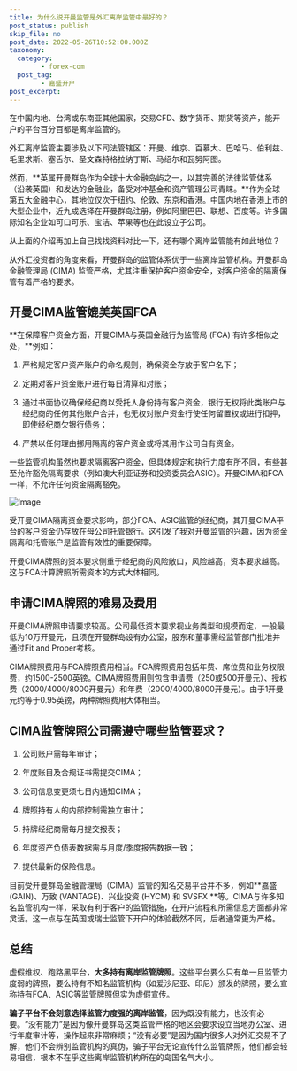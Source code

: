 ```yaml
---
title: 为什么说开曼监管是外汇离岸监管中最好的？
post_status: publish
skip_file: no
post_date: 2022-05-26T10:52:00.000Z
taxonomy:
  category:
        - forex-com
  post_tag:
        - 嘉盛开户
post_excerpt: 
---
```

在中国内地、台湾或东南亚其他国家，交易CFD、数字货币、期货等资产，能开户的平台百分百都是离岸监管的。

外汇离岸监管主要涉及以下司法管辖区：开曼、维京、百慕大、巴哈马、伯利兹、毛里求斯、塞舌尔、圣文森特格拉纳丁斯、马绍尔和瓦努阿图。

然而，**英属开曼群岛作为全球十大金融岛屿之一，以其完善的法律监管体系（沿袭英国）和发达的金融业，备受对冲基金和资产管理公司青睐。**作为全球第五大金融中心，其地位仅次于纽约、伦敦、东京和香港。中国内地在香港上市的大型企业中，近九成选择在开曼群岛注册，例如阿里巴巴、联想、百度等。许多国际知名企业如可口可乐、宝洁、苹果等也在此设立子公司。

从上面的介绍再加上自己找找资料对比一下，还有哪个离岸监管能有如此地位？

从外汇投资者的角度来看，开曼群岛的监管体系优于一些离岸监管机构。开曼群岛金融管理局 (CIMA) 监管严格，尤其注重保护客户资金安全，对客户资金的隔离保管有着严格的要求。

## 开曼CIMA监管媲美英国FCA

**在保障客户资金方面，开曼CIMA与英国金融行为监管局 (FCA) 有许多相似之处，**例如：

1. 严格规定客户资产账户的命名规则，确保资金存放于客户名下；

1. 定期对客户资金账户进行每日清算和对账；

1. 通过书面协议确保经纪商以受托人身份持有客户资金，银行无权将此类账户与经纪商的任何其他账户合并，也无权对账户资金行使任何留置权或进行扣押，即使经纪商欠银行债务；

1. 严禁以任何理由挪用隔离的客户资金或将其用作公司自有资金。

一些监管机构虽然也要求隔离客户资金，但具体规定和执行力度有所不同，有些甚至允许豁免隔离要求（例如澳大利亚证券和投资委员会ASIC）。开曼CIMA和FCA一样，不允许任何资金隔离豁免。

![Image](https://prod-files-secure.s3.us-west-2.amazonaws.com/39ed1227-6d7d-4570-be36-9ccd4a2c4241/bd849744-3fcb-4a37-8312-357962c8f065/image.png?X-Amz-Algorithm=AWS4-HMAC-SHA256&X-Amz-Content-Sha256=UNSIGNED-PAYLOAD&X-Amz-Credential=ASIAZI2LB466VVQQ76XD%2F20250212%2Fus-west-2%2Fs3%2Faws4_request&X-Amz-Date=20250212T161435Z&X-Amz-Expires=3600&X-Amz-Security-Token=IQoJb3JpZ2luX2VjENX%2F%2F%2F%2F%2F%2F%2F%2F%2F%2FwEaCXVzLXdlc3QtMiJHMEUCIQC7iSSv2Ws6H9pDeS4kw%2BInCugDLG3eP5x6Jd3HfqXqbAIgKOXVxrhiaD9elH0wNNVUp1lQ9duAJxpAqYrPSBUW3UgqiAQI7v%2F%2F%2F%2F%2F%2F%2F%2F%2F%2FARAAGgw2Mzc0MjMxODM4MDUiDJHvUSL7fKoeCltAYircA9RiwNR%2BbtJH6%2BOybnWn02GCAPLufOJwT4o4YSglAjgJJF%2Bmk9qkOEdRNTDgnxX%2FvjoJGAIlBy86QRtEgtW1r7BzDeeFSmZpgNFuP8DH1VZ%2Bvb8gUtyIUBafeNEyLKJGknx9Iz7tWOBLyuhdPmyQsoIi5SR4vX1%2FxgqMnWQsa2VuWf7quvphwwCGE9pL%2BevobBlMyRDofkwB5HMo9npoO9zr7Vq5z87QoWa8EXWR574yRgOhBJ3vgnBitNZ0FlwC%2FmtjhesRv3JUusDqUL%2BdLn1oLICgjVuppMufVryQD7WKoAXTASuMItO2qZmbM3mXDiZt%2FZlEfV4X9lKB%2Bm90cY8Xu8f9Olxslxqv9SZUtM2E8M7HfiiDYtHkY2hXl%2FtE5NrHZWrBHsGgM8bilSqA39TZsMYssVhnCExLY2XYNGwoxxwG8GFl0pBzirgRaysPvmUqHazSrQR0K0L%2BoWaN1hMWsrynx%2FXI2F28ct%2F%2F9vs7s21jby0UmBjChBRiWONE5rdx%2BLSL8nRcJJ5%2FhqLb3xTOyDZ%2FSO4b5S3ETvmlgfCf2%2FHj7ksI5nxzeVWAIoyEszlys0yoUwc2GuXYZfan05iE61szV%2FeL2F3YIg4Ay%2BN0Uc7GfWuyUSHLnD5wMK%2Btsr0GOqUBRO7E4jEeDHQyEekqc6k0aFRA6EUtkBTyWV93PmvdfndrZPFfyiNF60ExC%2Fi4iauSHCNQGysRl2JJvamhi18cYwJD%2BM9FJw8ON2drdqXo9ZdaBs5C%2FvJvUv1E4%2Bj%2By%2B3IJrj7RNgpNCBJbodaupuW3bvVvwHQ1k8PcZEK4Pv1RsmDBYS93B7I56YH4%2B0yiMkFMsmbHS8IVqkkMYXICt3R0yNSnSlo&X-Amz-Signature=cad3e56ff445da0a350afa01921bea4b263d6a47ff1a535b44cbd634f77ee007&X-Amz-SignedHeaders=host&x-id=GetObject)

受开曼CIMA隔离资金要求影响，部分FCA、ASIC监管的经纪商，其开曼CIMA平台的客户资金仍存放在母公司托管银行。这引发了我对开曼监管的兴趣，因为资金隔离和托管账户是监管有效性的重要保障。

开曼CIMA牌照的资本要求侧重于经纪商的风险敞口，风险越高，资本要求越高。这与FCA计算牌照所需资本的方式大体相同。

## **申请CIMA牌照的难易及费用**

开曼CIMA牌照申请要求较高。公司最低资本要求视业务类型和规模而定，一般最低为10万开曼元，且须在开曼群岛设有办公室，股东和董事需经监管部门批准并通过Fit and Proper考核。

CIMA牌照费用与FCA牌照费用相当。FCA牌照费用包括年费、席位费和业务权限费，约1500-2500英镑。CIMA牌照费用则包含申请费（250或500开曼元）、授权费（2000/4000/8000开曼元）和年费（2000/4000/8000开曼元）。由于1开曼元约等于0.95英镑，两种牌照费用大体相当。

## CIMA监管牌照公司需遵守哪些监管要求？

1. 公司账户需每年审计；

1. 年度账目及合规证书需提交CIMA；

1. 公司信息变更须七日内通知CIMA；

1. 牌照持有人的内部控制需独立审计；

1. 持牌经纪商需每月提交报表；

1. 年度资产负债表数据需与月度/季度报告数据一致；

1. 提供最新的保险信息。

目前受开曼群岛金融管理局（CIMA）监管的知名交易平台并不多，例如**嘉盛 (GAIN)、万致 (VANTAGE)、兴业投资 (HYCM) 和 SVSFX **等。CIMA与许多知名监管机构一样，采取有利于客户的监管措施，在开户流程和所需信息方面都非常灵活。这一点与在英国或瑞士监管下开户的体验截然不同，后者通常更为严格。

## 总结

虚假维权、跑路黑平台，**大多持有离岸监管牌照**。这些平台要么只有单一且监管力度弱的牌照，要么持有不知名监管机构（如爱沙尼亚、印尼）颁发的牌照，要么宣称持有FCA、ASIC等监管牌照但实为虚假宣传。

**骗子平台不会刻意选择监管力度强的离岸监管**，因为既没有能力，也没有必要。“没有能力”是因为像开曼群岛这类监管严格的地区会要求设立当地办公室、进行年度审计等，操作起来非常麻烦；“没有必要”是因为国内很多人对外汇交易不了解，他们不会辨别监管机构的真伪，骗子平台无论宣传什么监管牌照，他们都会轻易相信，根本不在乎这些离岸监管机构所在的岛国名气大小。